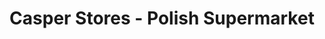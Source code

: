---
title: "Casper Stores - Polish Supermarket"
url: /wrexham/casper-stores-polish-supermarket/
shop: supermarket
---